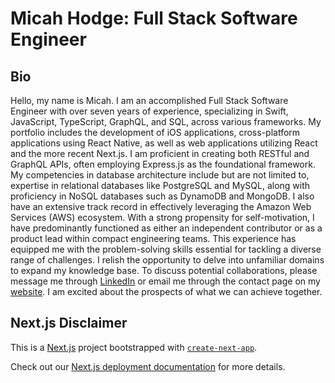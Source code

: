 # Micah Hodge: Full Stack Software Engineer

## Bio

Hello, my name is Micah. I am an accomplished Full Stack Software Engineer with over seven years of experience, specializing in Swift, JavaScript, TypeScript, GraphQL, and SQL, across various frameworks. My portfolio includes the development of iOS applications, cross-platform applications using React Native, as well as web applications utilizing React and the more recent Next.js. I am proficient in creating both RESTful and GraphQL APIs, often employing Express.js as the foundational framework. My competencies in database architecture include but are not limited to, expertise in relational databases like PostgreSQL and MySQL, along with proficiency in NoSQL databases such as DynamoDB and MongoDB. I also have an extensive track record in effectively leveraging the Amazon Web Services (AWS) ecosystem. With a strong propensity for self-motivation, I have predominantly functioned as either an independent contributor or as a product lead within compact engineering teams. This experience has equipped me with the problem-solving skills essential for tackling a diverse range of challenges. I relish the opportunity to delve into unfamiliar domains to expand my knowledge base. To discuss potential collaborations, please message me through [LinkedIn](https://www.linkedin.com/in/micah-hodge-882b64277) or email me through the contact page on my [website](https://micahhodge.me). I am excited about the prospects of what we can achieve together.

## Next.js Disclaimer

This is a [Next.js](https://nextjs.org/) project bootstrapped with [`create-next-app`](https://github.com/vercel/next.js/tree/canary/packages/create-next-app).

Check out our [Next.js deployment documentation](https://nextjs.org/docs/deployment) for more details.
